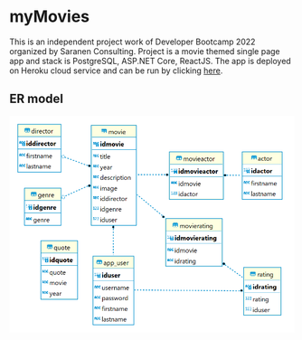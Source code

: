 # myMovies

This is an independent project work of Developer Bootcamp 2022 organized by Saranen Consulting. Project is a movie themed single page app and stack is PostgreSQL, ASP.NET Core, ReactJS. The app is deployed on Heroku cloud service and can be run by clicking [here]('https://mymoviesapplication.herokuapp.com/).

## ER model

<img src='database_diagram.png'></img>